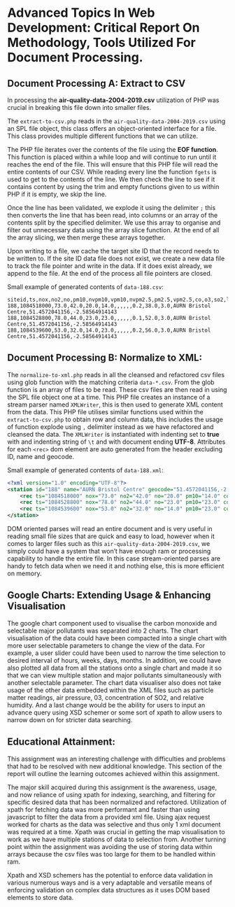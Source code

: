 # Advanced Topics In Web Development: Critical Report On Methodology, Tools Utilized For Document Processing.

## Document Processing A: Extract to CSV

In processing the **air-quality-data-2004-2019.csv** utilization of PHP was crucial in breaking this file down into smaller files. 

The `extract-to-csv.php` reads in the `air-quality-data-2004-2019.csv` using an SPL file object, this class offers an object-oriented interface for a file. This class provides multiple different functions that we can utilize.

The PHP file iterates over the contents of the file using the **EOF function**. This function is placed within a while loop and will continue to run until it reaches the end of the file. This will ensure that this PHP file will read the entire contents of our CSV. While reading every line the function `fgets` is used to get to the contents of the line. We then check the line to see if it contains content by using the trim and empty functions given to us within PHP if it is empty, we skip the line.

Once the line has been validated, we explode it using the delimiter `;` this then converts the line that has been read, into columns or an array of the contents split by the specified delimiter. We use this array to organise and filter out unnecessary data using the array slice function. At the end of all the array slicing, we then merge these arrays together.

Upon writing to a file, we cache the target site ID that the record needs to be written to. If the site ID data file does not exist, we create a new data file to track the file pointer and write in the data. If it does exist already, we append to the file. At the end of the process all file pointers are closed.

Small example of generated contents of `data-188.csv`:
```csv
siteid,ts,nox,no2,no,pm10,nvpm10,vpm10,nvpm2.5,pm2.5,vpm2.5,co,o3,so2,location,lat,long
188,1084518000,73.0,42.0,20.0,14.0,,,,,,0.2,38.0,3.0,AURN Bristol Centre,51.4572041156,-2.58564914143
188,1084528800,78.0,44.0,23.0,23.0,,,,,,0.1,52.0,3.0,AURN Bristol Centre,51.4572041156,-2.58564914143
188,1084539600,53.0,32.0,14.0,23.0,,,,,,0.2,56.0,3.0,AURN Bristol Centre,51.4572041156,-2.58564914143
```

## Document Processing B:  Normalize to XML:

The `normalize-to-xml.php` reads in all the cleansed and refactored csv files using glob function with the matching criteria `data-*.csv`. From the glob function is an array of files to be read. These csv files are then read in using the SPL file object one at a time. This PHP file creates an instance of a stream parser named `XMLWriter`, this is then used to generate XML content from the data. This PHP file utilises similar functions used within the `extract-to-csv.php` to obtain row and column data, this includes the usage of function explode using `,` delimiter instead as we have refactored and cleansed the data. The `XMLWriter` is instantiated with indenting set to **true** with and indenting string of `\t` and with document ending **UTF-8**. Attributes for each `<rec>` dom element are auto generated from the header excluding ID, name and geocode.

Small example of generated contents of `data-188.xml`:
```xml
<?xml version="1.0" encoding="UTF-8"?>
<station id="188" name="AURN Bristol Centre" geocode="51.4572041156,-2.58564914143">
	<rec ts="1084518000" nox="73.0" no2="42.0" no="20.0" pm10="14.0" co="0.2" o3="38.0" so2="3.0"/>
	<rec ts="1084528800" nox="78.0" no2="44.0" no="23.0" pm10="23.0" co="0.1" o3="52.0" so2="3.0"/>
	<rec ts="1084539600" nox="53.0" no2="32.0" no="14.0" pm10="23.0" co="0.2" o3="56.0" so2="3.0"/>
</station>
```
DOM oriented parses will read an entire document and is very useful in reading small file sizes that are quick and easy to load, however when it comes to larger files such as this `air-quality-data-2004-2019.csv`, we simply could have a system that won’t have enough ram or processing capability to handle the entire file. In this case stream-oriented parses are handy to fetch data when we need it and nothing else, this is more efficient on memory. 

## Google Charts: Extending Usage & Enhancing Visualisation

The google chart component used to visualise the carbon monoxide and selectable major pollutants was separated into 2 charts. The chart visualisation of the data could have been compacted into a single chart with more user selectable parameters to change the view of the data. For example, a user slider could have been used to narrow the time selection to desired interval of hours, weeks, days, months. In addition, we could have also plotted all data from all the stations onto a single chart and made it so that we can view multiple station and major pollutants simultaneously with another selectable parameter. The chart data visualiser also does not take usage of the other data embedded within the XML files such as particle matter readings, air pressure, 03, concentration of SO2, and relative humidity. And a last change would be the ability for users to input an advance query using XSD schemer or some sort of xpath to allow users to narrow down on for stricter data searching.

## Educational Attainment: 

This assignment was an interesting challenge with difficulties and problems that had to be resolved with new additional knowledge. This section of the report will outline the learning outcomes achieved within this assignment.

The major skill acquired during this assignment is the awareness, usage, and now reliance of using xpath for indexing, searching, and filtering for specific desired data that has been normalized and refactored. Utilization of xpath for fetching data was more performant and faster than using javascript to filter the data from a provided xml file. Using ajax request worked for charts as the data was selective and thus only 1 xml document was required at a time. Xpath was crucial in getting the map visualisation to work as we have multiple stations of data to selection from. Another turning point within the assignment was avoiding the use of storing data within arrays because the csv files was too large for them to be handled within ram.

Xpath and XSD schemers has the potential to enforce data validation in various numerous ways and is a very adaptable and versatile means of enforcing validation on complex data structures as it uses DOM based elements to store data.